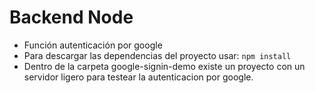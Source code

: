 # Backend Node
- Función autenticación por google
- Para descargar las dependencias del proyecto usar:
`npm install`
- Dentro de la carpeta google-signin-demo existe un proyecto con un servidor ligero para testear la autenticacion por google.